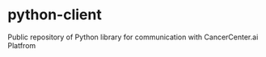 # python-client
Public repository of Python library for communication with CancerCenter.ai Platfrom
